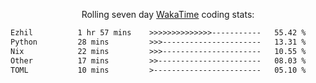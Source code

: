 <p align="center">Rolling seven day <a href="https://wakatime.com/@syrkis"/>WakaTime</a> coding stats:</p>
<!--START_SECTION:waka-->

```txt
Ezhil          1 hr 57 mins    >>>>>>>>>>>>>>-----------   55.42 %
Python         28 mins         >>>----------------------   13.31 %
Nix            22 mins         >>>----------------------   10.55 %
Other          17 mins         >>-----------------------   08.03 %
TOML           10 mins         >------------------------   05.10 %
```

<!--END_SECTION:waka-->

